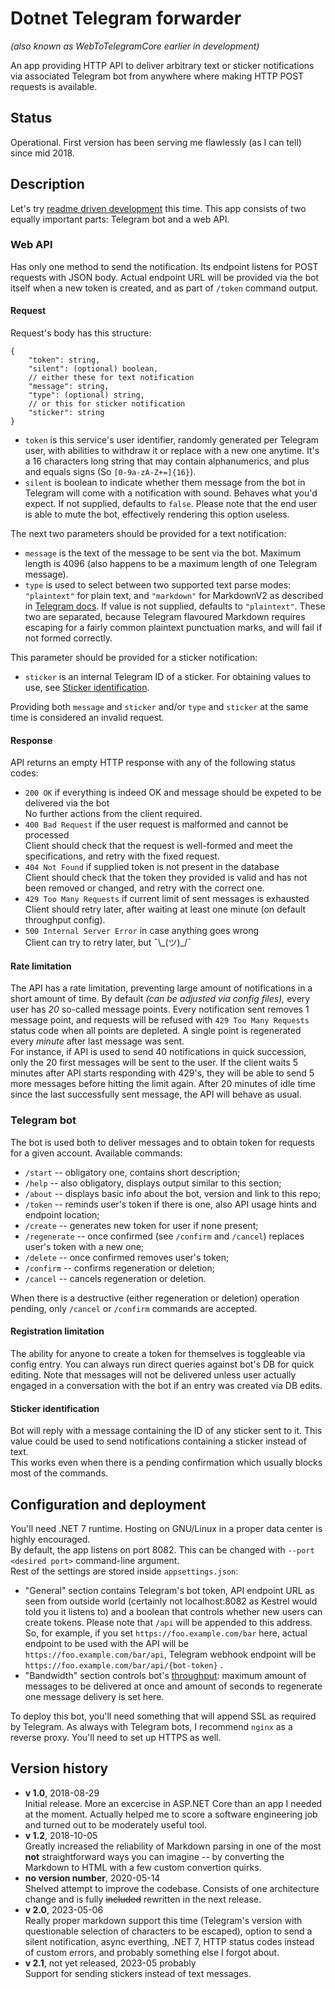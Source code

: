 # Dotnet Telegram forwarder  
_(also known as WebToTelegramCore earlier in development)_  

An app providing HTTP API to deliver arbitrary text or sticker notifications via associated Telegram bot from anywhere where making HTTP POST requests is available.  

## Status
Operational. First version has been serving me flawlessly (as I can tell) since mid 2018.

## Description
Let's try [readme driven development](http://tom.preston-werner.com/2010/08/23/readme-driven-development.html) this time. This app consists of two equally important parts: Telegram bot and a web API.

### Web API
Has only one method to send the notification. Its endpoint listens for POST requests with JSON body. Actual endpoint URL will be provided via the bot itself when a new token is created, and as part of `/token` command output.

#### Request
Request's body has this structure:
```
{
    "token": string,
    "silent": (optional) boolean,
    // either these for text notification
    "message": string,
    "type": (optional) string,
    // or this for sticker notification
    "sticker": string
}
```
* `token` is this service's user identifier, randomly generated per Telegram user, with abilities to withdraw it or replace with a new one anytime. It's a 16 characters long string that may contain alphanumerics, and plus and equals signs (So `[0-9a-zA-Z+=]{16}`).  
* `silent` is boolean to indicate whether them message from the bot in Telegram will come with a notification with sound. Behaves what you'd expect. If not supplied, defaults to `false`. Please note that the end user is able to mute the bot, effectively rendering this option useless.  

The next two parameters should be provided for a text notification:  
* `message` is the text of the message to be sent via the bot. Maximum length is 4096 (also happens to be a maximum length of one Telegram message).  
* `type` is used to select between two supported text parse modes: `"plaintext"` for plain text, and `"markdown"` for MarkdownV2 as described in [Telegram docs](https://core.telegram.org/bots/api#markdownv2-style). If value is not supplied, defaults to `"plaintext"`. These two are separated, because Telegram flavoured Markdown requires escaping for a fairly common plaintext punctuation marks, and will fail if not formed correctly.  

This parameter should be provided for a sticker notification:  
* `sticker` is an internal Telegram ID of a sticker. For obtaining values to use, see [Sticker identification](#sticker-identification).  

Providing both `message` and `sticker` and/or `type` and `sticker` at the same time is considered an invalid request.

#### Response
API returns an empty HTTP response with any of the following status codes:
* `200 OK` if everything is indeed OK and message should be expeted to be delivered via the bot  
No further actions from the client required.
* `400 Bad Request` if the user request is malformed and cannot be processed  
Client should check that the request is well-formed and meet the specifications, and retry with the fixed request.
* `404 Not Found` if supplied token is not present in the database  
Client should check that the token they provided is valid and has not been removed or changed, and retry with the correct one.
* `429 Too Many Requests` if current limit of sent messages is exhausted  
Client should retry later, after waiting at least one minute (on default throughput config).
* `500 Internal Server Error` in case anything goes wrong  
Client can try to retry later, but ¯\\\_(ツ)\_/¯

#### Rate limitation
The API has a rate limitation, preventing large amount of notifications in a short amount of time. By default _(can be adjusted via config files),_ every user has _20_ so-called message points. Every notification sent removes 1 message point, and requests will be refused with `429 Too Many Requests` status code when all points are depleted. A single point is regenerated every _minute_ after last message was sent.  
For instance, if API is used to send 40 notifications in quick succession, only the 20 first messages will be sent to the user. If the client waits 5 minutes after API starts responding with 429's, they will be able to send 5 more messages before hitting the limit again. After 20 minutes of idle time since the last successfully sent message, the API will behave as usual.

### Telegram bot
The bot is used both to deliver messages and to obtain token for requests for a given account.
Available commands:
* `/start` -- obligatory one, contains short description;
* `/help` -- also obligatory, displays output similar to this section;
* `/about` -- displays basic info about the bot, version and link to this repo;
* `/token` -- reminds user's token if there is one, also API usage hints and endpoint location;
* `/create` -- generates new token for user if none present;
* `/regenerate` -- once confirmed (see `/confirm` and `/cancel`) replaces user's token with a new one;
* `/delete` -- once confirmed removes user's token;
* `/confirm` -- confirms regeneration or deletion;
* `/cancel` -- cancels regeneration or deletion.  

When there is a destructive (either regeneration or deletion) operation pending, only `/cancel` or `/confirm` commands are accepted.

#### Registration limitation
The ability for anyone to create a token for themselves is toggleable via config entry. You can always run direct queries against bot's DB for quick editing. Note that messages will not be delivered unless user actually engaged in a conversation with the bot if an entry was created via DB edits.

#### Sticker identification
Bot will reply with a message containing the ID of any sticker sent to it. This value could be used to send notifications containing a sticker instead of text.  
This works even when there is a pending confirmation which usually blocks most of the commands.

## Configuration and deployment
You'll need .NET 7 runtime. Hosting on GNU/Linux in a proper data center is highly encouraged.  
By default, the app listens on port 8082. This can be changed with `--port <desired port>` command-line argument.  
Rest of the settings are stored inside `appsettings.json`:  
* "General" section contains Telegram's bot token, API endpoint URL as seen from outside world (certainly not localhost:8082 as Kestrel would told you it listens to) and a boolean that controls whether new users can create tokens. Please note that `/api` will be appended to this address. So, for example, if you set `https://foo.example.com/bar` here, actual endpoint to be used with the API will be `https://foo.example.com/bar/api`, Telegram webhook endpoint will be `https://foo.example.com/bar/api/{bot-token}`  .
* "Bandwidth" section controls bot's [throughput](#rate-limitation): maximum amount of messages to be delivered at once and amount of seconds to regenerate one message delivery is set here.  

To deploy this bot, you'll need something that will append SSL as required by Telegram. As always with Telegram bots, I recommend `nginx` as a reverse proxy. You'll need to set up HTTPS as well.

## Version history
* **v 1.0**, 2018-08-29  
Initial release. More an excercise in ASP.NET Core than an app I needed at the moment. Actually helped me to score a software engineering job and turned out to be moderately useful tool.
* **v 1.2**, 2018-10-05  
Greatly increased the reliability of Markdown parsing in one of the most **not** straightforward ways you can imagine -- by converting the Markdown to HTML with a few custom convertion quirks.
* **no version number**, 2020-05-14  
Shelved attempt to improve the codebase. Consists of one architecture change and is fully ~~included~~ rewritten in the next release.
* **v 2.0**, 2023-05-06  
Really proper markdown support this time (Telegram's version with questionable selection of characters to be escaped), option to send a silent notification, async everthing, .NET 7, HTTP status codes instead of custom errors, and probably something else I forgot about.
* **v 2.1**, not yet released, 2023-05 probably    
Support for sending stickers instead of text messages.
